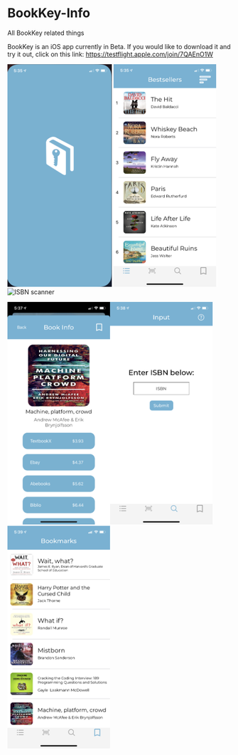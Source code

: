 # BookKey-Info
All BookKey related things

BookKey is an iOS app currently in Beta. If you would like to download it and try it out, click on this link: 
https://testflight.apple.com/join/7QAEnO1W

<img src="https://github.com/Clotonervo/BookKey-Info/blob/gh-pages/IMG_3431.jpg?raw=true" alt="Loading" height=500> <img src="https://github.com/Clotonervo/BookKey-Info/blob/gh-pages/IMG_3432.PNG?raw=true" alt="Bestsellers" height=500><img src="https://github.com/Clotonervo/BookKey-Info/blob/gh-pages/IMG_3433.PNG?raw=true" alt="ISBN scanner" height=500>

<img src="https://github.com/Clotonervo/BookKey-Info/blob/gh-pages/IMG_3434.PNG?raw=true" alt="Book Results" height=500><img src="https://github.com/Clotonervo/BookKey-Info/blob/gh-pages/IMG_3435.PNG?raw=true" alt="ISBN entry" height=500><img src="https://github.com/Clotonervo/BookKey-Info/blob/gh-pages/IMG_3436.PNG?raw=true" alt="Bookmarked Books" height=500>

